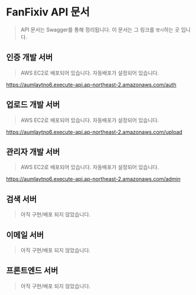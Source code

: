 # FanFixiv API 문서

> API 문서는 Swagger를 통해 정리됩니다.
> 이 문서는 그 링크를 `명시`하는 곳 입니다.

## 인증 개발 서버

> AWS EC2로 배포되어 있습니다. 자동배포가 설정되어 있습니다.

https://aumlaytno6.execute-api.ap-northeast-2.amazonaws.com/auth

## 업로드 개발 서버

> AWS EC2로 배포되어 있습니다. 자동배포가 설정되어 있습니다.

https://aumlaytno6.execute-api.ap-northeast-2.amazonaws.com/upload

## 관리자 개발 서버

> AWS EC2로 배포되어 있습니다. 자동배포가 설정되어 있습니다.

https://aumlaytno6.execute-api.ap-northeast-2.amazonaws.com/admin

## 검색 서버

> 아직 구현/배포 되지 않았습니다.

## 이메일 서버

> 아직 구현/배포 되지 않았습니다.

## 프론트엔드 서버

> 아직 구현/배포 되지 않았습니다.
